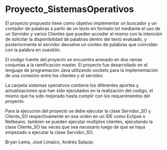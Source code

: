 # Proyecto_SistemasOperativos

El proyecto propuesto tiene como objetivo implementar un buscador y un contador de palabras a partir de un texto en formato txt  mediante el uso de un Servidor y varios Clientes que pueden acceder al mismo con la intención de solicitar la disponibilidad de palabras dentro del texto evaluado, y posteriormente el servidor devuelve un conteo de palabras que coincidan con la palabra en cuestión.

El codigo fuente del proyecto se encuentra anexado en dos ramas conjuntas a la ramificación master.
El proyecto fue desarrollado en el lenguaje de programacion Java utilizando sockets para la implementación de una conexión entre los clientes y el servidor.

La carpeta sistemas operativos contiene los diferentes aportes y actualizaciones que han sido ejecutados en la realización del codigo, el mismo que ha sido mejorado hasta cumplir con los requerimientos del proyecto.

Para la ejecucion del proyecto se debe ejecutar la clase Servidor_SO y Cliente_SO respectivamente en ese orden en un IDE como Eclipse o Netbeans. tambien se pueden ejecutar multiples clientes, ejecutando la clase Cliente_SO las veces que sea necesario luego de que se haya empezado a ejecutar la clase Servidor_SO.





Bryan Lema, José Limaico, Andrés Salazar.
